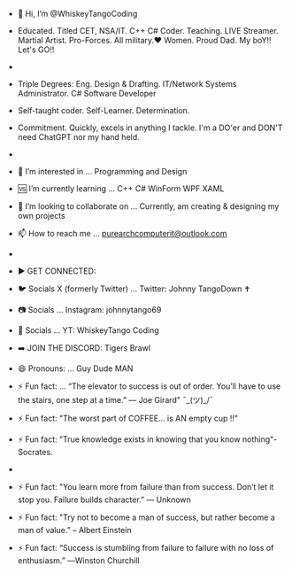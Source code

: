 - 👋 Hi, I’m @WhiskeyTangoCoding
- Educated. Titled CET, NSA/IT. C++ C# Coder. Teaching. LIVE Streamer. Martial Artist. Pro-Forces. All military.❤️ Women. Proud Dad. My boY!! Let's GO!!
- 
- Triple Degrees: Eng. Design & Drafting. IT/Network Systems Administrator. C# Software Developer
- Self-taught coder. Self-Learner. Determination.
- Commitment. Quickly, excels in anything I tackle. I'm a DO'er and DON'T need ChatGPT nor my hand held. 
- 
- 👀 I’m interested in ... Programming and Design
- 🆚 I’m currently learning ... C++ C# WinForm WPF XAML
- 💞️ I’m looking to collaborate on ... Currently, am creating & designing my own projects
- 📫 How to reach me ... purearchcomputerit@outlook.com
- 
- ▶️ GET CONNECTED:
- 🐦 Socials X (formerly Twitter) ... Twitter: Johnny TangoDown ✝︎
- 📷 Socials ... Instagram: johnnytango69
- 🎥 Socials ... YT: WhiskeyTango Coding

- ➡️ JOIN THE DISCORD: Tigers Brawl

- 😄 Pronouns: ... Guy Dude MAN
- ⚡ Fun fact: ... “The elevator to success is out of order. You’ll have to use the stairs, one step at a time.” — Joe Girard"  ¯\_(ツ)_/¯
- ⚡ Fun fact: "The worst part of COFFEE... is AN empty cup !!"
- ⚡ Fun fact: "True knowledge exists in knowing that you know nothing"- Socrates.
- 
- ⚡ Fun fact: "You learn more from failure than from success. Don’t let it stop you. Failure builds character.” — Unknown
- ⚡ Fun fact: "Try not to become a man of success, but rather become a man of value.” – Albert Einstein
- ⚡ Fun fact: “Success is stumbling from failure to failure with no loss of enthusiasm.” ―Winston Churchill

<!---
WhiskeyTangoCoding/WhiskeyTangoCoding is a ✨ special ✨ repository because its `README.md` (this file) appears on your GitHub profile.
You can click the Preview link to take a look at your changes.
--->
